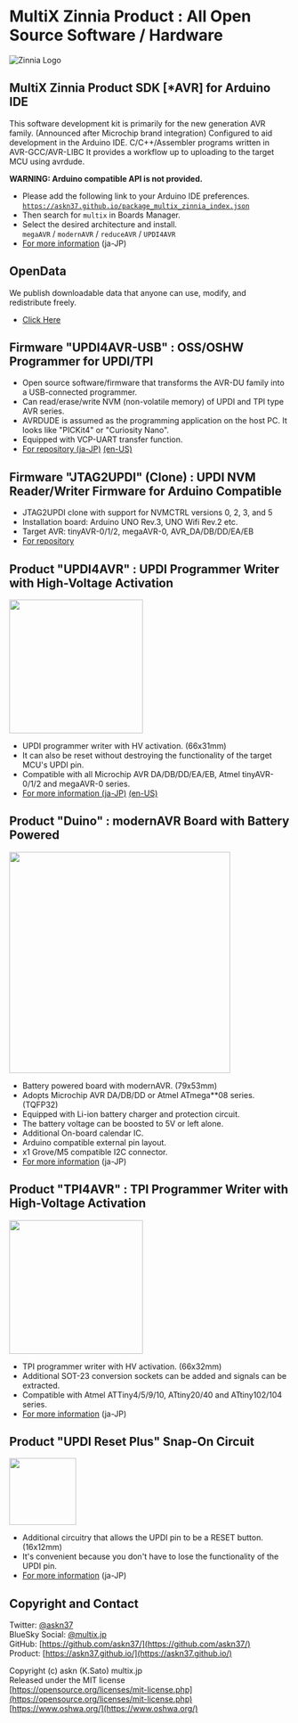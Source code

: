 # MultiX Zinnia Product : All Open Source Software / Hardware

![Zinnia Logo](Zinnia_Logo.png)

## MultiX Zinnia Product SDK [*AVR] for Arduino IDE

This software development kit is primarily for the new generation AVR family.
(Announced after Microchip brand integration)
Configured to aid development in the Arduino IDE.
C/C++/Assembler programs written in AVR-GCC/AVR-LIBC
It provides a workflow up to uploading to the target MCU using avrdude.

__WARNING: Arduino compatible API is not provided.__

- Please add the following link to your Arduino IDE preferences.\
  [`https://askn37.github.io/package_multix_zinnia_index.json`](https://askn37.github.io/package_multix_zinnia_index.json)
- Then search for `multix` in Boards Manager.
- Select the desired architecture and install.\
  `megaAVR` / `modernAVR` / `reduceAVR` / `UPDI4AVR`
- [For more information](https://github.com/askn37/askn37.github.io/wiki/InformationSDK) (ja-JP)

## OpenData

We publish downloadable data that anyone can use, modify, and redistribute freely.

- [Click Here](product/opendata)

## Firmware "UPDI4AVR-USB" : OSS/OSHW Programmer for UPDI/TPI

- Open source software/firmware that transforms the AVR-DU family into a USB-connected programmer.
- Can read/erase/write NVM (non-volatile memory) of UPDI and TPI type AVR series.
- AVRDUDE is assumed as the programming application on the host PC. It looks like "PICKit4" or "Curiosity Nano".
- Equipped with VCP-UART transfer function.
- [For repository (ja-JP)](https://github.com/askn37/UPDI4AVR-USB/) [(en-US)](https://github.com/askn37/UPDI4AVR-USB/blob/main/README_en.md)

## Firmware "JTAG2UPDI" (Clone) : UPDI NVM Reader/Writer Firmware for Arduino Compatible

- JTAG2UPDI clone with support for NVMCTRL versions 0, 2, 3, and 5
- Installation board: Arduino UNO Rev.3, UNO Wifi Rev.2 etc.
- Target AVR: tinyAVR-0/1/2, megaAVR-0, AVR_DA/DB/DD/EA/EB
- [For repository](https://github.com/askn37/jtag2updi/)

## Product "UPDI4AVR" : UPDI Programmer Writer with High-Voltage Activation

[<img src="product/UPDI4AVR/2306_UPDI4AVR/2306_Zinnia-UPDI4AVR-MZU2306B7_top.svg" width="240">](https://askn37.github.io/product/UPDI4AVR/2306_UPDI4AVR/2306_Zinnia-UPDI4AVR-MZU2306B7_top.svg)

- UPDI programmer writer with HV activation. (66x31mm)
- It can also be reset without destroying the functionality of the target MCU's UPDI pin.
- Compatible with all Microchip AVR DA/DB/DD/EA/EB, Atmel tinyAVR-0/1/2 and megaAVR-0 series.
- [For more information (ja-JP)](product/UPDI4AVR)
[(en-US)](product/UPDI4AVR/README_en.html)

## Product "Duino" : modernAVR Board with Battery Powered

[<img src="product/Duino/2220_Zinnia-Duino-MZD2211B/Zinnia-Duino-MZD2211B_top.svg" width="397">](https://askn37.github.io/product/Duino/2220_Zinnia-Duino-MZD2211B/Zinnia-Duino-MZD2211B_top.svg)

- Battery powered board with modernAVR. (79x53mm)
- Adopts Microchip AVR DA/DB/DD or Atmel ATmega**08 series. (TQFP32)
- Equipped with Li-ion battery charger and protection circuit.
- The battery voltage can be boosted to 5V or left alone.
- Additional On-board calendar IC.
- Arduino compatible external pin layout.
- x1 Grove/M5 compatible I2C connector.
- [For more information](product/Duino) (ja-JP)

## Product "TPI4AVR" : TPI Programmer Writer with High-Voltage Activation

[<img src="product/TPI4AVR/2222_Zinnia-TPI4AVRF-MZU2217B/Zinnia-TPI4AVRF-MZU2217B_top.svg" width="240">](https://askn37.github.io/product/TPI4AVR/2222_Zinnia-TPI4AVRF-MZU2217B/Zinnia-TPI4AVRF-MZU2217B_top.svg)

- TPI programmer writer with HV activation. (66x32mm)
- Additional SOT-23 conversion sockets can be added and signals can be extracted.
- Compatible with Atmel ATTiny4/5/9/10, ATtiny20/40 and ATtiny102/104 series.
- [For more information](product/TPI4AVR) (ja-JP)

## Product "UPDI Reset Plus" Snap-On Circuit

[<img src="product/URP/2213_Zinnia-URP-MZU2213A/Zinnia-URP-MZU2213A_top.svg" width="120">](https://askn37.github.io/product/URP/2213_Zinnia-URP-MZU2213A/Zinnia-URP-MZU2213A_top.svg)

- Additional circuitry that allows the UPDI pin to be a RESET button. (16x12mm)
- It's convenient because you don't have to lose the functionality of the UPDI pin.
- [For more information](product/URP) (ja-JP)

## Copyright and Contact

Twitter: [@askn37](https://twitter.com/askn37) \
BlueSky Social: [@multix.jp](https://bsky.app/profile/multix.jp) \
GitHub: [https://github.com/askn37/](https://github.com/askn37/) \
Product: [https://askn37.github.io/](https://askn37.github.io/)

Copyright (c) askn (K.Sato) multix.jp \
Released under the MIT license \
[https://opensource.org/licenses/mit-license.php](https://opensource.org/licenses/mit-license.php) \
[https://www.oshwa.org/](https://www.oshwa.org/)
